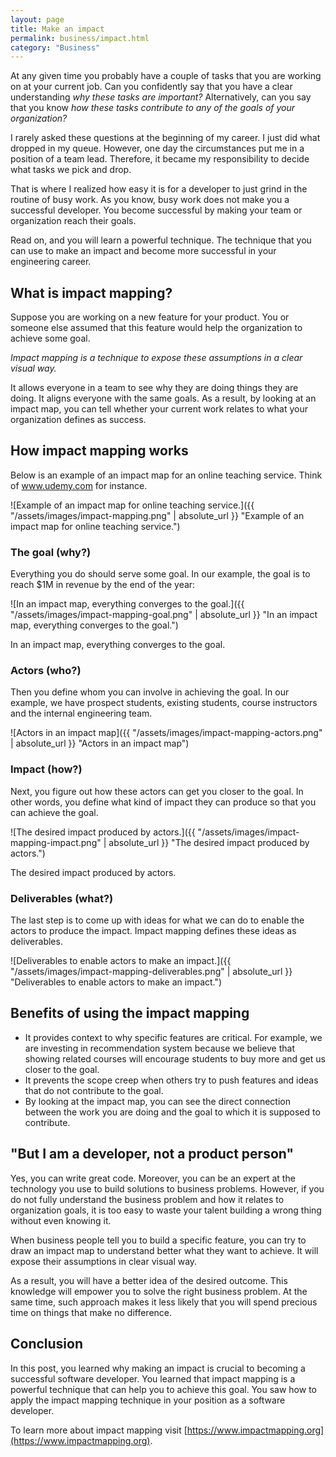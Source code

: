 ```yaml
---
layout: page
title: Make an impact
permalink: business/impact.html
category: "Business"
---
```


At any given time you probably have a couple of tasks that you are working on at your current job. Can you confidently say that you have a clear understanding *why these tasks are important?* Alternatively, can you say that you know *how these tasks contribute to any of the goals of your organization?*

I rarely asked these questions at the beginning of my career. I just did what dropped in my queue. However, one day the circumstances put me in a position of a team lead. Therefore, it became my responsibility to decide what tasks we pick and drop.

That is where I realized how easy it is for a developer to just grind in the routine of busy work. As you know, busy work does not make you a successful developer. You become successful by making your team or organization reach their goals.

Read on, and you will learn a powerful technique. The technique that you can use to make an impact and become more successful in your engineering career.

## What is impact mapping?

Suppose you are working on a new feature for your product. You or someone else assumed that this feature would help the organization to achieve some goal.

*Impact mapping is a technique to expose these assumptions in a clear visual way.*

It allows everyone in a team to see why they are doing things they are doing. It aligns everyone with the same goals. As a result, by looking at an impact map, you can tell whether your current work relates to what your organization defines as success.

## How impact mapping works

Below is an example of an impact map for an online teaching service. Think of www.udemy.com for instance.

![Example of an impact map for online teaching service.]({{ "/assets/images/impact-mapping.png" | absolute_url }} "Example of an impact map for online teaching service.")

### The goal (why?)

Everything you do should serve some goal. In our example, the goal is to reach $1M in revenue by the end of the year:

![In an impact map, everything converges to the goal.]({{ "/assets/images/impact-mapping-goal.png" | absolute_url }} "In an impact map, everything converges to the goal.")

In an impact map, everything converges to the goal.

### Actors (who?)

Then you define whom you can involve in achieving the goal. In our example, we have prospect students, existing students, course instructors and the internal engineering team.

![Actors in an impact map]({{ "/assets/images/impact-mapping-actors.png" | absolute_url }} "Actors in an impact map")

### Impact (how?)

Next, you figure out how these actors can get you closer to the goal. In other words, you define what kind of impact they can produce so that you can achieve the goal.

![The desired impact produced by actors.]({{ "/assets/images/impact-mapping-impact.png" | absolute_url }} "The desired impact produced by actors.")

The desired impact produced by actors.

### Deliverables (what?)

The last step is to come up with ideas for what we can do to enable the actors to produce the impact. Impact mapping defines these ideas as deliverables.

![Deliverables to enable actors to make an impact.]({{ "/assets/images/impact-mapping-deliverables.png" | absolute_url }} "Deliverables to enable actors to make an impact.")


## Benefits of using the impact mapping

* It provides context to why specific features are critical. For example, we are investing in recommendation system because we believe that showing related courses will encourage students to buy more and get us closer to the goal.
* It prevents the scope creep when others try to push features and ideas that do not contribute to the goal.
* By looking at the impact map, you can see the direct connection between the work you are doing and the goal to which it is supposed to contribute.

## "But I am a developer, not a product person"

Yes, you can write great code. Moreover, you can be an expert at the technology you use to build solutions to business problems. However, if you do not fully understand the business problem and how it relates to organization goals, it is too easy to waste your talent building a wrong thing without even knowing it.

When business people tell you to build a specific feature, you can try to draw an impact map to understand better what they want to achieve. It will expose their assumptions in clear visual way.

As a result, you will have a better idea of the desired outcome. This knowledge will empower you to solve the right business problem. At the same time, such approach makes it less likely that you will spend precious time on things that make no difference.

## Conclusion

In this post, you learned why making an impact is crucial to becoming a successful software developer. You learned that impact mapping is a powerful technique that can help you to achieve this goal. You saw how to apply the impact mapping technique in your position as a software developer.

To learn more about impact mapping visit [https://www.impactmapping.org](https://www.impactmapping.org).
